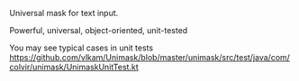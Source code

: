 Universal mask for text input. 

Powerful, universal, object-oriented, unit-tested

You may see typical cases in unit tests
https://github.com/vlkam/Unimask/blob/master/unimask/src/test/java/com/colvir/unimask/UnimaskUnitTest.kt

